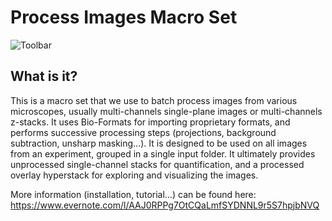 # Process Images Macro Set

![Toolbar](http://i.imgur.com/Dza8gIy.png)

## What is it?
This is a macro set that we use to batch process images from various microscopes, usually multi-channels single-plane images or multi-channels z-stacks. It uses Bio-Formats for importing proprietary formats, and performs successive processing steps (projections, background subtraction, unsharp masking...). It is designed to be used on all images from an experiment, grouped in a single input folder. It ultimately provides unprocessed single-channel stacks for quantification, and a processed overlay hyperstack for exploring and visualizing the images.

More information (installation, tutorial…) can be found here: https://www.evernote.com/l/AAJ0RPPg7OtCQaLmfSYDNNL9r5S7hpjbNVQ

